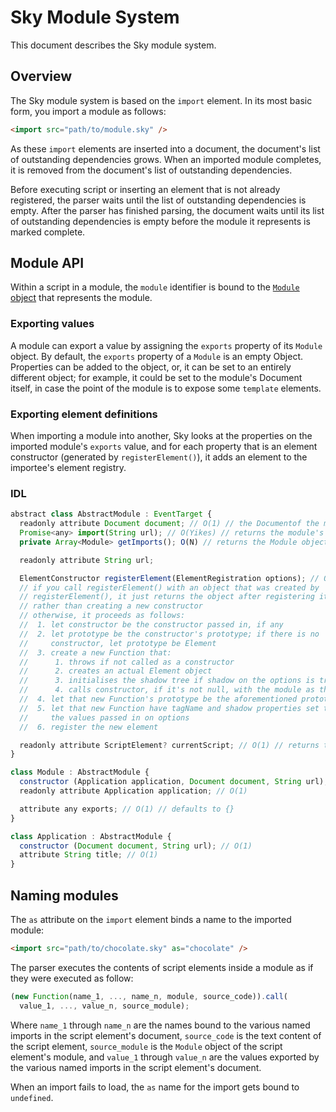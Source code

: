 Sky Module System
=================

This document describes the Sky module system.

Overview
--------

The Sky module system is based on the ``import`` element. In its
most basic form, you import a module as follows:

```html
<import src="path/to/module.sky" />
```

As these ``import`` elements are inserted into a document, the
document's list of outstanding dependencies grows. When an imported
module completes, it is removed from the document's list of
outstanding dependencies.

Before executing script or inserting an element that is not already
registered, the parser waits until the list of outstanding
dependencies is empty. After the parser has finished parsing, the
document waits until its list of outstanding dependencies is empty
before the module it represents is marked complete.


Module API
----------

Within a script in a module, the ``module`` identifier is bound to
the [``Module`` object](apis.md) that represents the module.

### Exporting values ###

A module can export a value by assigning the ``exports`` property of
its ``Module`` object. By default, the ``exports`` property of a
``Module`` is an empty Object. Properties can be added to the object,
or, it can be set to an entirely different object; for example, it
could be set to the module's Document itself, in case the point of the
module is to expose some ``template`` elements.

### Exporting element definitions ###

When importing a module into another, Sky looks at the properties on
the imported module's ``exports`` value, and for each property that is
an element constructor (generated by ``registerElement()``), it adds
an element to the importee's element registry.

### IDL ###

```javascript
abstract class AbstractModule : EventTarget {
  readonly attribute Document document; // O(1) // the Documentof the module or application
  Promise<any> import(String url); // O(Yikes) // returns the module's exports
  private Array<Module> getImports(); O(N) // returns the Module objects of all the imported modules

  readonly attribute String url;

  ElementConstructor registerElement(ElementRegistration options); // O(1)
  // if you call registerElement() with an object that was created by
  // registerElement(), it just returns the object after registering it,
  // rather than creating a new constructor
  // otherwise, it proceeds as follows:
  //  1. let constructor be the constructor passed in, if any
  //  2. let prototype be the constructor's prototype; if there is no
  //     constructor, let prototype be Element
  //  3. create a new Function that:
  //      1. throws if not called as a constructor
  //      2. creates an actual Element object
  //      3. initialises the shadow tree if shadow on the options is true
  //      4. calls constructor, if it's not null, with the module as the argument
  //  4. let that new Function's prototype be the aforementioned prototype
  //  5. let that new Function have tagName and shadow properties set to
  //     the values passed in on options
  //  6. register the new element

  readonly attribute ScriptElement? currentScript; // O(1) // returns the <script> element currently being executed if any, and if it's in this module; else null
}

class Module : AbstractModule {
  constructor (Application application, Document document, String url); // O(1)
  readonly attribute Application application; // O(1)

  attribute any exports; // O(1) // defaults to {}
}

class Application : AbstractModule {
  constructor (Document document, String url); // O(1)
  attribute String title; // O(1)
}
```

 
Naming modules
--------------

The ``as`` attribute on the ``import`` element binds a name to the
imported module:

```html
<import src="path/to/chocolate.sky" as="chocolate" />
```

The parser executes the contents of script elements inside a module as
if they were executed as follow:

```javascript
(new Function(name_1, ..., name_n, module, source_code)).call(
  value_1, ..., value_n, source_module);
```

Where ``name_1`` through ``name_n`` are the names bound to the
various named imports in the script element's document,
``source_code`` is the text content of the script element,
``source_module`` is the ``Module`` object of the script element's
module, and ``value_1`` through ``value_n`` are the values
exported by the various named imports in the script element's
document.

When an import fails to load, the ``as`` name for the import gets
bound to ``undefined``.
